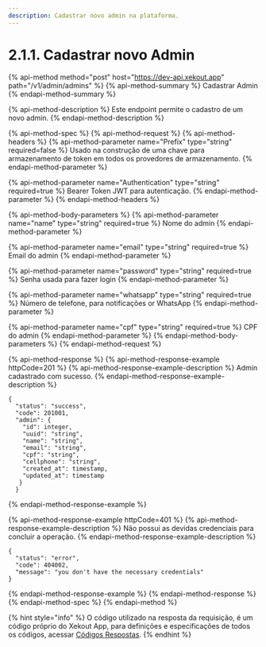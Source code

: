 ```yaml
---
description: Cadastrar novo admin na plataforma.
---
```


# 2.1.1. Cadastrar novo Admin

{% api-method method="post" host="https://dev-api.xekout.app" path="/v1/admin/admins" %}
{% api-method-summary %}
Cadastrar Admin
{% endapi-method-summary %}

{% api-method-description %}
Este endpoint permite o cadastro de um novo admin.
{% endapi-method-description %}

{% api-method-spec %}
{% api-method-request %}
{% api-method-headers %}
{% api-method-parameter name="Prefix" type="string" required=false %}
Usado na construção de uma chave para armazenamento de token em todos os provedores de armazenamento.
{% endapi-method-parameter %}

{% api-method-parameter name="Authentication" type="string" required=true %}
Bearer Token JWT para autenticação.
{% endapi-method-parameter %}
{% endapi-method-headers %}

{% api-method-body-parameters %}
{% api-method-parameter name="name" type="string" required=true %}
Nome do admin
{% endapi-method-parameter %}

{% api-method-parameter name="email" type="string" required=true %}
Email do admin
{% endapi-method-parameter %}

{% api-method-parameter name="password" type="string" required=true %}
Senha usada para fazer login
{% endapi-method-parameter %}

{% api-method-parameter name="whatsapp" type="string" required=true %}
Número de telefone, para notificações or WhatsApp
{% endapi-method-parameter %}

{% api-method-parameter name="cpf" type="string" required=true %}
CPF do admin
{% endapi-method-parameter %}
{% endapi-method-body-parameters %}
{% endapi-method-request %}

{% api-method-response %}
{% api-method-response-example httpCode=201 %}
{% api-method-response-example-description %}
Admin cadastrado com sucesso.
{% endapi-method-response-example-description %}

```text
{
  "status": "success",
  "code": 201001,
  "admin": {
    "id": integer,
    "uuid": "string",
    "name": "string",
    "email": "string",
    "cpf": "string",
    "cellphone": "string",
    "created_at": timestamp,
    "updated_at": timestamp
   }
  }
```
{% endapi-method-response-example %}

{% api-method-response-example httpCode=401 %}
{% api-method-response-example-description %}
Não possui as devidas credenciais para concluir a operação.
{% endapi-method-response-example-description %}

```text
{
  "status": "error",
  "code": 404002,
  "message": "you don't have the necessary credentials"
}
```
{% endapi-method-response-example %}
{% endapi-method-response %}
{% endapi-method-spec %}
{% endapi-method %}

{% hint style="info" %}
O código utilizado na resposta da requisição, é um código próprio do Xekout App, para definições e especificações de todos os códigos, acessar [Códigos Respostas](../../codigos-de-resposta/codigos-de-resposta-1.md).
{% endhint %}

